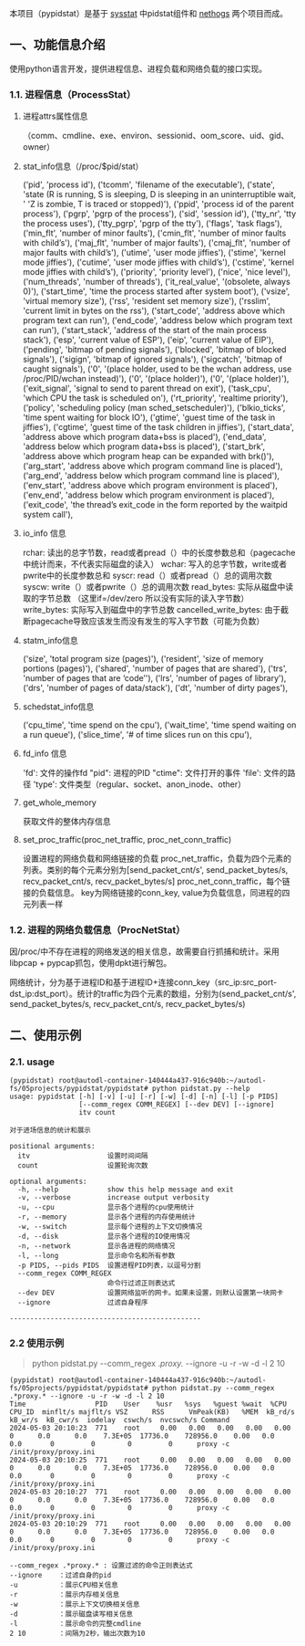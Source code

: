 
本项目（pypidstat）是基于 [sysstat](https://github.com/sysstat/sysstat) 中pidstat组件和 [nethogs](https://github.com/raboof/nethogs) 两个项目而成。

## 一、功能信息介绍
使用python语言开发，提供进程信息、进程负载和网络负载的接口实现。

### 1.1. 进程信息（ProcessStat）
1. 进程attrs属性信息 

 
    （comm、cmdline、exe、environ、sessionid、oom_score、uid、gid、owner）

2. stat_info信息（/proc/$pid/stat）

 
    ('pid', 'process id'),
    ('tcomm', 'filename of the executable'),
    ('state', 'state (R is running, S is sleeping, D is sleeping in an uninterruptible wait, '
              'Z is zombie, T is traced or stopped)'),
    ('ppid', 'process id of the parent process'),
    ('pgrp', 'pgrp of the process'),
    ('sid', 'session id'),
    ('tty_nr', 'tty the process uses'),
    ('tty_pgrp', 'pgrp of the tty'),
    ('flags', 'task flags'),
    ('min_flt', 'number of minor faults'),
    ('cmin_flt', 'number of minor faults with child’s'),
    ('maj_flt', 'number of major faults'),
    ('cmaj_flt', 'number of major faults with child’s'),
    ('utime', 'user mode jiffies'),
    ('stime', 'kernel mode jiffies'),
    ('cutime', 'user mode jiffies with child’s'),
    ('cstime', 'kernel mode jiffies with child’s'),
    ('priority', 'priority level'),
    ('nice', 'nice level'),
    ('num_threads', 'number of threads'),
    ('it_real_value', '(obsolete, always 0)'),
    ('start_time', 'time the process started after system boot'),
    ('vsize', 'virtual memory size'),
    ('rss', 'resident set memory size'),
    ('rsslim', 'current limit in bytes on the rss'),
    ('start_code', 'address above which program text can run'),
    ('end_code', 'address below which program text can run'),
    ('start_stack', 'address of the start of the main process stack'),
    ('esp', 'current value of ESP'),
    ('eip', 'current value of EIP'),
    ('pending', 'bitmap of pending signals'),
    ('blocked', 'bitmap of blocked signals'),
    ('sigign', 'bitmap of ignored signals'),
    ('sigcatch', 'bitmap of caught signals'),
    ('0', '(place holder, used to be the wchan address, use /proc/PID/wchan instead)'),
    ('0', '(place holder)'),
    ('0', '(place holder)'),
    ('exit_signal', 'signal to send to parent thread on exit'),
    ('task_cpu', 'which CPU the task is scheduled on'),
    ('rt_priority', 'realtime priority'),
    ('policy', 'scheduling policy (man sched_setscheduler)'),
    ('blkio_ticks', 'time spent waiting for block IO'),
    ('gtime', 'guest time of the task in jiffies'),
    ('cgtime', 'guest time of the task children in jiffies'),
    ('start_data', 'address above which program data+bss is placed'),
    ('end_data', 'address below which program data+bss is placed'),
    ('start_brk', 'address above which program heap can be expanded with brk()'),
    ('arg_start', 'address above which program command line is placed'),
    ('arg_end', 'address below which program command line is placed'),
    ('env_start', 'address above which program environment is placed'),
    ('env_end', 'address below which program environment is placed'),
    ('exit_code', 'the thread’s exit_code in the form reported by the waitpid system call'),

3. io_info 信息


    rchar:  读出的总字节数，read或者pread（）中的长度参数总和（pagecache中统计而来，不代表实际磁盘的读入）
    wchar: 写入的总字节数，write或者pwrite中的长度参数总和
    syscr:  read（）或者pread（）总的调用次数
    syscw: write（）或者pwrite（）总的调用次数
    read_bytes: 实际从磁盘中读取的字节总数   （这里if=/dev/zero 所以没有实际的读入字节数）
    write_bytes: 实际写入到磁盘中的字节总数
    cancelled_write_bytes: 由于截断pagecache导致应该发生而没有发生的写入字节数（可能为负数）

4. statm_info信息


    ('size', 'total program size (pages)'),
    ('resident', 'size of memory portions (pages)'),
    ('shared', 'number of pages that are shared'),
    ('trs', 'number of pages that are ‘code’'),
    ('lrs', 'number of pages of library'),
    ('drs', 'number of pages of data/stack'),
    ('dt', 'number of dirty pages'),

5. schedstat_info信息


    ('cpu_time', 'time spend on the cpu'),
    ('wait_time', 'time spend waiting on a run queue'),
    ('slice_time', '# of time slices run on this cpu'),

6. fd_info 信息


    'fd':  文件的操作fd
    "pid": 进程的PID
    "ctime": 文件打开的事件
    'file': 文件的路径
    'type': 文件类型（regular、socket、anon_inode、other）

7. get_whole_memory 
   

    获取文件的整体内存信息
   
8. set_proc_traffic(proc_net_traffic, proc_net_conn_traffic)


    设置进程的网络负载和网络链接的负载
    proc_net_traffic，负载为四个元素的列表。类别的每个元素分别为[send_packet_cnt/s', send_packet_bytes/s, recv_packet_cnt/s, recv_packet_bytes/s]
    proc_net_conn_traffic，每个链接的负载信息。
        key为网络链接的conn_key, value为负载信息，同进程的四元列表一样

### 1.2. 进程的网络负载信息（ProcNetStat）
因/proc/中不存在进程的网络发送的相关信息，故需要自行抓捕和统计。采用libpcap + pypcap抓包，使用dpkt进行解包。

网络统计，分为基于进程ID和基于进程ID+连接conn_key（src_ip:src_port-dst_ip:dst_port）。统计的traffic为四个元素的数组，分别为(send_packet_cnt/s', send_packet_bytes/s, recv_packet_cnt/s, recv_packet_bytes/s)

## 二、使用示例 

### 2.1. usage
```angular2html
(pypidstat) root@autodl-container-140444a437-916c940b:~/autodl-fs/05projects/pypidstat/pypidstat# python pidstat.py --help
usage: pypidstat [-h] [-v] [-u] [-r] [-w] [-d] [-n] [-l] [-p PIDS]
                 [--comm_regex COMM_REGEX] [--dev DEV] [--ignore]
                 itv count

对于进场信息的统计和展示

positional arguments:
  itv                   设置时间间隔
  count                 设置轮询次数

optional arguments:
  -h, --help            show this help message and exit
  -v, --verbose         increase output verbosity
  -u, --cpu             显示各个进程的cpu使用统计
  -r, --memory          显示各个进程的内存使用统计
  -w, --switch          显示每个进程的上下文切换情况
  -d, --disk            显示各个进程的IO使用情况
  -n, --network         显示各进程的网络情况
  -l, --long            显示命令名和所有参数
  -p PIDS, --pids PIDS  设置进程PID列表，以逗号分割
  --comm_regex COMM_REGEX
                        命令行过滤正则表达式
  --dev DEV             设置网络监听的网卡。如果未设置，则默认设置第一块网卡
  --ignore              过滤自身程序

-----------------------------------------------

```

### 2.2 使用示例
> python pidstat.py --comm_regex .*proxy.* --ignore -u -r -w -d -l 2 10
```angular2html
(pypidstat) root@autodl-container-140444a437-916c940b:~/autodl-fs/05projects/pypidstat/pypidstat# python pidstat.py --comm_regex .*proxy.* --ignore -u -r -w -d -l 2 10
Time                 PID    User    %usr   %sys   %guest %wait  %CPU   CPU_ID  minflt/s majflt/s VSZ      RSS      VmPeak(KB)   %MEM  kB_rd/s  kB_wr/s  kB_cwr/s  iodelay  cswch/s  nvcswch/s Command                                           
2024-05-03 20:10:23  771    root     0.00   0.00   0.00   0.00   0.00     0      0.0      0.0    7.3E+05  17736.0    728956.0    0.00   0.0      0.0       0         0        0         0      proxy -c /init/proxy/proxy.ini                    
2024-05-03 20:10:25  771    root     0.00   0.00   0.00   0.00   0.00     0      0.0      0.0    7.3E+05  17736.0    728956.0    0.00   0.0      0.0       0         0        0         0      proxy -c /init/proxy/proxy.ini                    
2024-05-03 20:10:27  771    root     0.00   0.00   0.00   0.00   0.00     0      0.0      0.0    7.3E+05  17736.0    728956.0    0.00   0.0      0.0       0         0        0         0      proxy -c /init/proxy/proxy.ini                    
2024-05-03 20:10:29  771    root     0.00   0.00   0.00   0.00   0.00     0      0.0      0.0    7.3E+05  17736.0    728956.0    0.00   0.0      0.0       0         0        0         0      proxy -c /init/proxy/proxy.ini
```


    --comm_regex .*proxy.* : 设置过滤的命令正则表达式
    --ignore    ：过滤自身的pid
    -u          ：展示CPU相关信息
    -r          ：展示内存相关信息
    -w          ：展示上下文切换相关信息
    -d          ：展示磁盘读写相关信息
    -l          ：展示命令的完整cmdline
    2 10        ：间隔为2秒，输出次数为10

